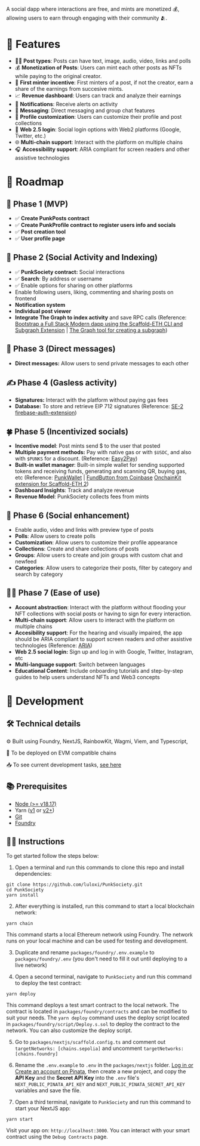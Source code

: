 A social dapp where interactions are free, and mints are monetized 💰, allowing users to earn through engaging with their community 🫂.

# 🤘 Features

- 🤹‍♂️ **Post types**: Posts can have text, image, audio, video, links and polls
- 💰 **Monetization of Posts**: Users can mint each other posts as NFTs while paying to the original creator.
- 🥇 **First minter incentive**: First minters of a post, if not the creator, earn a share of the earnings from succesive mints.
- 📈 **Revenue dashboard**: Users can track and analyze their earnings
- 🔔 **Notifications**: Receive alerts on activity
- 💌 **Messaging**: Direct messaging and group chat features
- 🎨 **Profile customization**: Users can customize their profile and post collections
- 📱 **Web 2.5 login**: Social login options with Web2 platforms (Google, Twitter, etc.)
- 🌐 **Multi-chain support**: Interact with the platform on multiple chains
- 🎧 **Accessibility support**: ARIA compliant for screen readers and other assistive technologies

# 🤘 Roadmap

## 🐣 Phase 1 (MVP)

- ✅ **Create PunkPosts contract**
- ✅ **Create PunkProfile contract to register users info and socials**
- ✅ **Post creation tool**
- ✅ **User profile page**

## 👥 Phase 2 (Social Activity and Indexing)

- ✅ **PunkSociety contract:** Social interactions
- ✅ **Search**: By address or username
- ✅ Enable options for sharing on other platforms
- Enable following users, liking, commenting and sharing posts on frontend
- **Notification system**
- **Individual post viewer**
- **Integrate The Graph to index activity** and save RPC calls (Reference: [Bootstrap a Full Stack Modern dapp using the Scaffold-ETH CLI and Subgraph Extension](https://siddhantk08.hashnode.dev/bootstrap-a-full-stack-modern-dapp-using-the-scaffold-eth-cli-and-subgraph-extension) | [The Graph tool for creating a subgraph](https://thegraph.com/docs/en/developing/creating-a-subgraph/))

## 💌 Phase 3 (Direct messages)

- **Direct messages:** Allow users to send private messages to each other

## ✍️ Phase 4 (Gasless activity)

- **Signatures:** Interact with the platform without paying gas fees
- **Database:** To store and retrieve EIP 712 signatures (Reference: [SE-2 firebase-auth-extension](https://github.com/ByteAtATime/firebase-auth-extension))

## 🍀 Phase 5 (Incentivized socials)

- **Incentive model**: Post mints send $ to the user that posted
- **Multiple payment methods:** Pay with native gas or with `$USDC`, and also with `$PUNKS` for a discount. (Reference: [Easy2Pay](https://github.com/luloxi/Easy2Pay))
- **Built-in wallet manager**: Built-in simple wallet for sending supported tokens and receiving funds, generating and scanning QR, buying gas, etc (Reference: [PunkWallet](https://app.buidlguidl.com/build/mTKhXMLEOCQEgPgG57R9) | [FundButton from Coinbase](https://onchainkit.xyz/fund/fund-button) [OnchainKit extension for Scaffold-ETH 2](https://github.com/scaffold-eth/create-eth-extensions/tree/onchainkit))
- **Dashboard Insights**: Track and analyze revenue
- **Revenue Model**: PunkSociety collects fees from mints

## 💬 Phase 6 (Social enhancement)

- Enable audio, video and links with preview type of posts
- **Polls**: Allow users to create polls
- **Customization**: Allow users to customize their profile appearance
- **Collections**: Create and share collections of posts
- **Groups**: Allow users to create and join groups with custom chat and newfeed
- **Categories**: Allow users to categorize their posts, filter by category and search by category

## 👨‍🦽 Phase 7 (Ease of use)

- **Account abstraction**: Interact with the platform without flooding your NFT collections with social posts or having to sign for every interaction.
- **Multi-chain support**: Allow users to interact with the platform on multiple chains
- **Accesibility support**: For the hearing and visually impaired, the app should be ARIA compliant to support screen readers and other assistive technologies (Reference: [ARIA](https://developer.mozilla.org/en-US/docs/Web/Accessibility/ARIA))
- **Web 2.5 social login:** Sign up and log in with Google, Twitter, Instagram, etc
- **Multi-language support**: Switch between languages
- **Educational Content**: Include onboarding tutorials and step-by-step guides to help users understand NFTs and Web3 concepts

# 🤘 Development

## 🛠️ Technical details

⚙️ Built using Foundry, NextJS, RainbowKit, Wagmi, Viem, and Typescript,

🔗 To be deployed on EVM compatible chains

📥 To see current development tasks, [see here](https://lulox.notion.site/PunkSociety-3458ad216e8c40a9b4489fe026146552?pvs=74)

## 📚 Prerequisites

- [Node (>= v18.17)](https://nodejs.org/en/download/package-manager)
- Yarn ([v1](https://classic.yarnpkg.com/en/docs/install/#windows-stable) or [v2+](https://yarnpkg.com/getting-started/install))
- [Git](https://git-scm.com/downloads)
- [Foundry](https://book.getfoundry.sh/getting-started/installation)

## 👨‍🏫 Instructions

To get started follow the steps below:

1. Open a terminal and run this commands to clone this repo and install dependencies:

```
git clone https://github.com/luloxi/PunkSociety.git
cd PunkSociety
yarn install
```

2. After everything is installed, run this command to start a local blockchain network:

```
yarn chain
```

This command starts a local Ethereum network using Foundry. The network runs on your local machine and can be used for testing and development.

3. Duplicate and rename `packages/foundry/.env.example` to `packages/foundry/.env` (you don't need to fill it out until deploying to a live network)

4. Open a second terminal, navigate to `PunkSociety` and run this command to deploy the test contract:

```
yarn deploy
```

This command deploys a test smart contract to the local network. The contract is located in `packages/foundry/contracts` and can be modified to suit your needs. The `yarn deploy` command uses the deploy script located in `packages/foundry/script/Deploy.s.sol` to deploy the contract to the network. You can also customize the deploy script.

5. Go to `packages/nextjs/scaffold.config.ts` and comment out `targetNetworks: [chains.sepolia]` and uncomment `targetNetworks: [chains.foundry]`

6. Rename the `.env.example` to `.env` in the `packages/nextjs` folder. [Log in or Create an account on Pinata](https://app.pinata.cloud/signin), then create a new project, and copy the **API Key** and the **Secret API Key** into the `.env` file's `NEXT_PUBLIC_PINATA_API_KEY` and `NEXT_PUBLIC_PINATA_SECRET_API_KEY` variables and save the file.

7. Open a third terminal, navigate to `PunkSociety` and run this command to start your NextJS app:

```
yarn start
```

Visit your app on: `http://localhost:3000`. You can interact with your smart contract using the `Debug Contracts` page.
